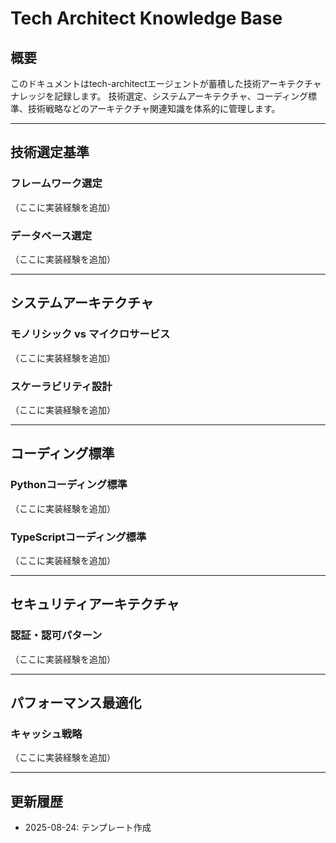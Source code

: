 # Tech Architect Knowledge Base

## 概要
このドキュメントはtech-architectエージェントが蓄積した技術アーキテクチャナレッジを記録します。
技術選定、システムアーキテクチャ、コーディング標準、技術戦略などのアーキテクチャ関連知識を体系的に管理します。

---

## 技術選定基準

### フレームワーク選定
（ここに実装経験を追加）

### データベース選定
（ここに実装経験を追加）

---

## システムアーキテクチャ

### モノリシック vs マイクロサービス
（ここに実装経験を追加）

### スケーラビリティ設計
（ここに実装経験を追加）

---

## コーディング標準

### Pythonコーディング標準
（ここに実装経験を追加）

### TypeScriptコーディング標準
（ここに実装経験を追加）

---

## セキュリティアーキテクチャ

### 認証・認可パターン
（ここに実装経験を追加）

---

## パフォーマンス最適化

### キャッシュ戦略
（ここに実装経験を追加）

---

## 更新履歴
- 2025-08-24: テンプレート作成